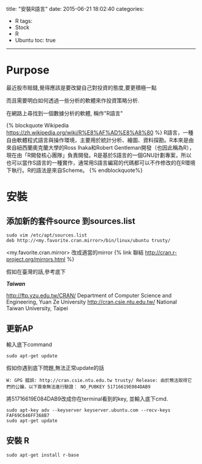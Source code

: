 title: "安裝R語言"
date: 2015-06-21 18:02:40
categories:
- R
tags:
- Stock
- R
- Ubuntu
toc: true
---

# Purpose

最近股市賠錢,覺得應該是要改變自己對投資的態度,要更積極一點

而且需要明白如何透過一些分析的軟體來作投資策略分析.

在網路上尋找到一個數據分析的軟體, 稱作"R語言"

{% blockquote Wikipedia https://zh.wikipedia.org/wiki/R%E8%AF%AD%E8%A8%80 %}
R語言，一種自由軟體程式語言與操作環境，主要用於統計分析、繪圖、資料探勘。R本來是由來自紐西蘭奧克蘭大學的Ross Ihaka和Robert Gentleman開發（也因此稱為R），現在由「R開發核心團隊」負責開發。R是基於S語言的一個GNU計劃專案，所以也可以當作S語言的一種實作，通常用S語言編寫的代碼都可以不作修改的在R環境下執行。R的語法是來自Scheme。
{% endblockquote%}

# 安裝

## 添加新的套件source 到sources.list

```
sudo vim /etc/apt/sources.list
deb http://<my.favorite.cran.mirror>/bin/linux/ubuntu trusty/
```
<my.favorite.cran.mirror> 改成適當的mirror {% link 聯結 http://cran.r-project.org/mirrors.html %}

假如在臺灣的話,參考底下

___Taiwan___

http://ftp.yzu.edu.tw/CRAN/ Department of Computer Science and Engineering, Yuan Ze University
http://cran.csie.ntu.edu.tw/  National Taiwan University, Taipei

## 更新AP
輸入底下command
```
sudo apt-get update 
```

假如你遇到底下問題,無法正常update的話
```
W: GPG 錯誤: http://cran.csie.ntu.edu.tw trusty/ Release: 由於無法取得它們的公鑰，以下簽章無法進行驗證： NO_PUBKEY 51716619E084DAB9
```

將51716619E084DAB9改成你在terminal看到的key, 並輸入底下cmd.
```
sudo apt-key adv --keyserver keyserver.ubuntu.com --recv-keys FAF69C646FF368B7
sudo apt-get update
```

## 安裝 R 

```
sudo apt-get install r-base
```

